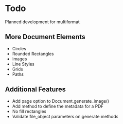# Todo
Planned development for multiformat

## More Document Elements
- Circles
- Rounded Rectangles
- Images
- Line Styles
- Grids
- Paths

## Additional Features
- Add page option to Document.generate_image()
- Add method to define the metadata for a PDF
- No fill rectangles
- Validate file_object parameters on generate methods
